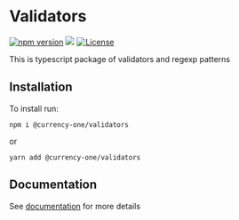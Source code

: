 # Validators

[![npm version](https://img.shields.io/npm/v/@currency-one/validators.svg)](https://www.npmjs.com/package/@currency-one/validators)
![](https://github.com/Currency-One/validators/workflows/build/badge.svg)
[![License](https://img.shields.io/npm/l/@currency-one/validators.svg)](https://github.com/Currency-One/validators/blob/master/LICENSE.md)

This is typescript package of validators and regexp patterns

## Installation

To install run:
```
npm i @currency-one/validators
```
or

```
yarn add @currency-one/validators
```

## Documentation

See [documentation](DOCS.md) for more details
